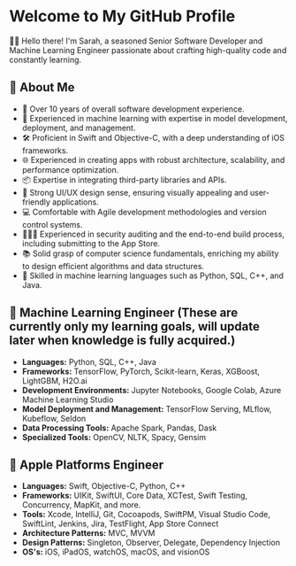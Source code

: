 # Welcome to My GitHub Profile

👋🏻 Hello there! I'm Sarah, a seasoned Senior Software Developer and Machine Learning Engineer passionate about crafting high-quality code and constantly learning.

## 🚀 About Me

- 📱 Over 10 years of overall software development experience.
- 🤖 Experienced in machine learning with expertise in model development, deployment, and management.
- 🛠️ Proficient in Swift and Objective-C, with a deep understanding of iOS frameworks.
- 🌐 Experienced in creating apps with robust architecture, scalability, and performance optimization.
- 📦 Expertise in integrating third-party libraries and APIs.
- 🎨 Strong UI/UX design sense, ensuring visually appealing and user-friendly applications.
- 💻 Comfortable with Agile development methodologies and version control systems.
- 🕵🏻‍♀️ Experienced in security auditing and the end-to-end build process, including submitting to the App Store.
- 📚 Solid grasp of computer science fundamentals, enriching my ability to design efficient algorithms and data structures.
- 🧠 Skilled in machine learning languages such as Python, SQL, C++, and Java.

## 🤖 Machine Learning Engineer (These are currently only my learning goals, will update later when knowledge is fully acquired.)

- **Languages:** Python, SQL, C++, Java
- **Frameworks:** TensorFlow, PyTorch, Scikit-learn, Keras, XGBoost, LightGBM, H2O.ai
- **Development Environments:** Jupyter Notebooks, Google Colab, Azure Machine Learning Studio
- **Model Deployment and Management:** TensorFlow Serving, MLflow, Kubeflow, Seldon
- **Data Processing Tools:** Apache Spark, Pandas, Dask
- **Specialized Tools:** OpenCV, NLTK, Spacy, Gensim

## 🍎 Apple Platforms Engineer

- **Languages:** Swift, Objective-C, Python, C++
- **Frameworks:** UIKit, SwiftUI, Core Data, XCTest, Swift Testing, Concurrency, MapKit, and more.
- **Tools:** Xcode, IntelliJ, Git, Cocoapods, SwiftPM, Visual Studio Code, SwiftLint, Jenkins, Jira, TestFlight, App Store Connect
- **Architecture Patterns:** MVC, MVVM
- **Design Patterns:** Singleton, Observer, Delegate, Dependency Injection
- **OS's:** iOS, iPadOS, watchOS, macOS, and visionOS



